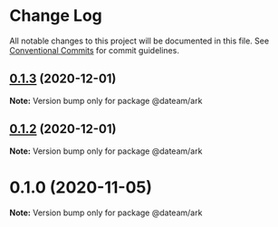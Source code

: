 # Change Log

All notable changes to this project will be documented in this file.
See [Conventional Commits](https://conventionalcommits.org) for commit guidelines.

## [0.1.3](https://github.com/DaTeam/toolkit/compare/v0.1.0...v0.1.3) (2020-12-01)

**Note:** Version bump only for package @dateam/ark





## [0.1.2](https://github.com/DaTeam/toolkit/compare/v0.1.0...v0.1.2) (2020-12-01)

**Note:** Version bump only for package @dateam/ark





# 0.1.0 (2020-11-05)

**Note:** Version bump only for package @dateam/ark
